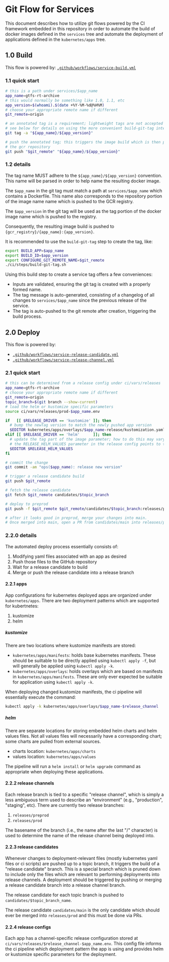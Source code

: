 # Git Flow for Services

This document describes how to utilize git flows powered by the CI framework
embedded in this repository in order to automate the build of docker images
defined in the `services` tree and automate the deployment of applications
defined in the `kubernetes/apps` tree.

## 1.0 Build

This flow is powered by:
[`.github/workflows/service-build.yml`](https://github.com/cal-itp/data-infra/blob/main/.github/workflows/service-build.yml)

### 1.1 quick start

```bash
# this is a path under services/$app_name
app_name=gtfs-rt-archive
# this would normally be something like 1.0, 1.1, etc
app_version=$(whoami).$(date +%Y-%M-%d@%H%M)
# choose your appropriate remote name if different
git_remote=origin

# an annotated tag is a requirement; lightweight tags are not accepted
# see below for details on using the more convenient build-git-tag interface
git tag -a "${app_name}/${app_version}"

# push the annotated tag; this triggers the image build which is then pushed to
# the gcr repository
git push "$git_remote" "${app_name}/${app_version}"
```

### 1.2 details

The tag name MUST adhere to the `${app_name}/${app_version}` convention. This
name will be parsed in order to help name the resulting docker image.

The `$app_name` in the git tag must match a path at `services/$app_name` which
contains a Dockerfile. This name also corresponds to the repository portion of
the image name name which is pushed to the GCR registry.

The `$app_version` in the git tag will be used as the tag portion of the docker
image name which is pushed to the registry.

Consequently, the resulting image build is pushed to
`{gcr_registry}/{app_name}:{app_version}`.

It is recommended to use the `build-git-tag` step to create the tag, like:

```bash
export BUILD_APP=$app_name
export BUILD_ID=$app_version
export CONFIGURE_GIT_REMOTE_NAME=$git_remote
./ci/steps/build-git-tag.sh
```

Using this build step to create a service tag offers a few conveniences:

- Inputs are validated, ensuring the git tag is created with a properly formed
 name.
- The tag message is auto-generated, consisting of a changelog of all changes to
 `services/$app_name` since the previous release of the service.
- The tag is auto-pushed to the git remote after creation, triggering the build
 process.

## 2.0 Deploy

This flow is powered by:

- [`.github/workflows/service-release-candidate.yml`](https://github.com/cal-itp/data-infra/blob/main/.github/workflows/service-release-candidate.yml)
- [`.github/workflows/service-release-channel.yml`](https://github.com/cal-itp/data-infra/blob/main/.github/workflows/service-release-channel.yml)

### 2.1 quick start

```bash
# this can be determined from a release config under ci/vars/releases
app_name=gtfs-rt-archive
# choose your appropriate remote name if different
git_remote=origin
topic_branch=$(git branch --show-current)
# load the helm or kustomize specific parameters
source ci/vars/releases/prod-$app_name.env

if   [[ $RELEASE_DRIVER == 'kustomize' ]]; then
  # bump the newTag version to match the newly pushed app version
  $EDITOR kubernetes/apps/overlays/$app_name-release/kustomization.yaml
elif [[ $RELEASE_DRIVER == 'helm'      ]]; then
  # update the tag part of the image parameter; how to do this may vary from app to app
  # the RELEASE_HELM_VALUES parameter in the release config points to the values file which should be changed
  $EDITOR $RELEASE_HELM_VALUES
fi

# commit the change
git commit -am "ops($app_name): release new version"

# trigger a release candidate build
git push $git_remote

# fetch the release candidate
git fetch $git_remote candidates/$topic_branch

# deploy to preprod
git push -f $git_remote $git_remote/candidates/$topic_branch:releases/preprod

# after it looks good in preprod, merge your changes into main.
# Once merged into main, open a PR from candidates/main into releases/prod
```

### 2.2.0 details

The automated deploy process essentially consists of:

1. Modifying yaml files associated with an app as desired
2. Push those files to the GitHub repository
3. Wait for a release candidate to build
4. Merge or push the release candidate into a release branch

#### 2.2.1 apps

App configurations for kubernetes deployed apps are organized under
`kubernetes/apps`. There are two deployment patterns which are supported for
kubertnetes:

1. kustomize
2. helm


##### kustomize

There are two locations where kustomize manifests are stored:

- `kubernetes/apps/manifests`: holds base kubernetes manifests. These should be
 suiltable to be directly applied using `kubectl apply -f`, but will generally
 be applied using `kubectl apply -k`.
- `kubernetes/apps/overlays`: holds overlays which are based on manifests in
 `kubernetes/apps/manifests`. These are only ever expected be suitable for
 application using `kubectl apply -k`.

When deploying changed kustomize manifests, the ci pipeline will essentially
execute the command:

```bash
kubectl apply -k kubernetes/apps/overlays/$app_name-$release_channel
```

##### helm

There are separate locations for storing embedded helm charts and helm values
files. Not all values files will necessarily have a corresponding chart; some
charts are pulled from external sources.

- charts location: `kubernetes/apps/charts`
- values location: `kubernetes/apps/values`

The pipeline will run a `helm install` or `helm upgrade` command as appropriate
when deploying these applications.

#### 2.2.2 release channels

Each release branch is tied to a specific "release channel", which is simply a
less ambiguous term used to describe an "environment" (e.g., "production", "staging", etc).
There are currently two release branches:

1. `releases/preprod`
2. `releases/prod`

The basename of the branch (i.e., the name after the last "/" character) is used
to determine the name of the release channel being deployed into.

#### 2.2.3 release candidates

Whenever changes to deployment-relevant files (mostly kubernetes yaml files or
ci scripts) are pushed up to a topic branch, it triggers the build of a "release
candidate" branch. This is a special branch which is pruned down to include only
the files which are relevant to performing deployments into release channels. A
deployment should be triggered by pushing or merging a release candidate branch
into a release channel branch.

The release candidate for each topic branch is pushed to
`candidates/$topic_branch_name`.

The release candidate `candidates/main` is the only candidate which should ever
be merged into `releases/prod` and this must be done via PRs.

#### 2.2.4 release configs

Each app has a channel-specific release configuration stored at
`ci/vars/releases/$release_channel-$app_name.env`. This config file informs the
ci pipeline which deployment pattern the app is using and provides helm or
kustomize specific parameters for the deployment.
